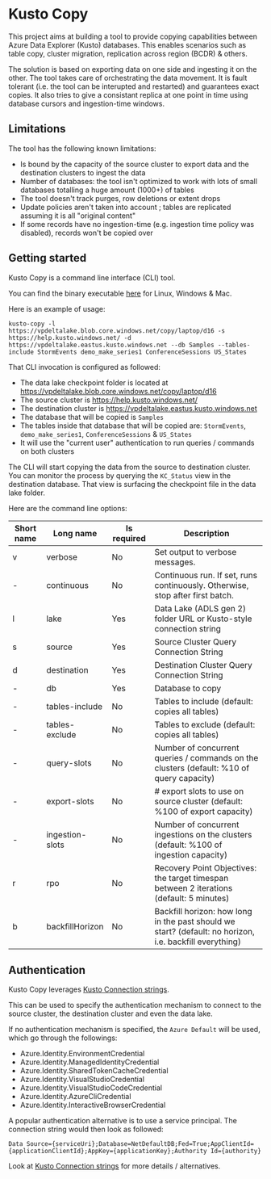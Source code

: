 #   Kusto Copy

This project aims at building a tool to provide copying capabilities between Azure Data Explorer (Kusto) databases.  This enables scenarios such as table copy, cluster migration, replication across region (BCDR) & others.

The solution is based on exporting data on one side and ingesting it on the other.  The tool takes care of orchestrating the data movement.  It is fault tolerant (i.e. the tool can be interupted and restarted) and guarantees exact copies.  It also tries to give a consistant replica at one point in time using database cursors and ingestion-time windows.

## Limitations

The tool has the following known limitations:

*   Is bound by the capacity of the source cluster to export data and the destination clusters to ingest the data
*   Number of databases:  the tool isn't optimized to work with lots of small databases totalling a huge amount (1000+) of tables
*   The tool doesn't track purges, row deletions or extent drops
*   Update policies aren't taken into account ; tables are replicated assuming it is all "original content"
*   If some records have no ingestion-time (e.g. ingestion time policy was disabled), records won't be copied over

## Getting started

Kusto Copy is a command line interface (CLI) tool.

You can find the binary executable [here](https://github.com/Azure/kusto-copy/releases) for Linux, Windows & Mac.

Here is an example of usage:

```
kusto-copy -l https://vpdeltalake.blob.core.windows.net/copy/laptop/d16 -s https://help.kusto.windows.net/ -d https://vpdeltalake.eastus.kusto.windows.net --db Samples --tables-include StormEvents demo_make_series1 ConferenceSessions US_States
```

That CLI invocation is configured as followed:

* The data lake checkpoint folder is located at https://vpdeltalake.blob.core.windows.net/copy/laptop/d16
* The source cluster is https://help.kusto.windows.net/
* The destination cluster is https://vpdeltalake.eastus.kusto.windows.net
* The database that will be copied is `Samples`
* The tables inside that database that will be copied are:  `StormEvents`, `demo_make_series1`, `ConferenceSessions` & `US_States`
* It will use the "current user" authentication to run queries / commands on both clusters

The CLI will start copying the data from the source to destination cluster.  You can monitor the process by querying the `KC_Status` view in the destination database.  That view is surfacing the checkpoint file in the data lake folder.

Here are the command line options:

Short name|Long name|Is required|Description
-|-|-|-
v|verbose|No|Set output to verbose messages.
-|continuous|No|Continuous run.  If set, runs continuously. Otherwise, stop after first batch.
l|lake|Yes|Data Lake (ADLS gen 2) folder URL or Kusto-style connection string
s|source|Yes|Source Cluster Query Connection String
d|destination|Yes|Destination Cluster Query Connection String
-|db|Yes|Database to copy
-|tables-include|No|Tables to include (default:  copies all tables)
-|tables-exclude|No|Tables to exclude (default:  copies all tables)
-|query-slots|No|Number of concurrent queries / commands on the clusters (default:  %10 of query capacity)
-|export-slots|No|# export slots to use on source cluster (default:  %100 of export capacity)
-|ingestion-slots|No|Number of concurrent ingestions on the clusters (default:  %100 of ingestion capacity)
r|rpo|No|Recovery Point Objectives:  the target timespan between 2 iterations (default:  5 minutes)
b|backfillHorizon|No|Backfill horizon:  how long in the past should we start? (default:  no horizon, i.e. backfill everything)

## Authentication

Kusto Copy leverages [Kusto Connection strings](https://learn.microsoft.com/en-us/azure/data-explorer/kusto/api/connection-strings/kusto).

This can be used to specify the authentication mechanism to connect to the source cluster, the destination cluster and even the data lake.

If no authentication mechanism is specified, the `Azure Default` will be used, which go through the followings:

* Azure.Identity.EnvironmentCredential
* Azure.Identity.ManagedIdentityCredential
* Azure.Identity.SharedTokenCacheCredential
* Azure.Identity.VisualStudioCredential
* Azure.Identity.VisualStudioCodeCredential
* Azure.Identity.AzureCliCredential
* Azure.Identity.InteractiveBrowserCredential

A popular authentication alternative is to use a service principal.  The connection string would then look as followed:

```
Data Source={serviceUri};Database=NetDefaultDB;Fed=True;AppClientId={applicationClientId};AppKey={applicationKey};Authority Id={authority}
```

Look at [Kusto Connection strings](https://learn.microsoft.com/en-us/azure/data-explorer/kusto/api/connection-strings/kusto) for more details / alternatives.

